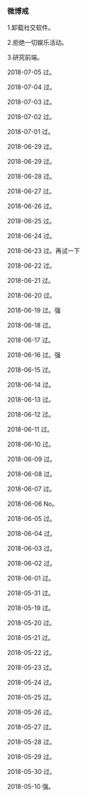 ﻿### 微博戒

1.卸载社交软件。

2.拒绝一切娱乐活动。

3.研究前端。

2018-07-05 过。

2018-07-04 过。

2018-07-03 过。

2018-07-02 过。

2018-07-01 过。

2018-06-29 过。

2018-06-29 过。

2018-06-28 过。

2018-06-27 过。

2018-06-26 过。

2018-06-25 过。

2018-06-24 过。

2018-06-23 过。再试一下

2018-06-22 过。

2018-06-21 过。

2018-06-20 过。

2018-06-19 过。强

2018-06-18 过。

2018-06-17 过。

2018-06-16 过。强

2018-06-15 过。

2018-06-14 过。

2018-06-13 过。

2018-06-12 过。

2018-06-11 过。 

2018-06-10 过。

2018-06-09 过。

2018-06-08 过。

2018-06-07 过。

2018-06-06 No。

2018-06-05 过。

2018-06-04 过。

2018-06-03 过。

2018-06-02 过。

2018-06-01 过。

2018-05-31 过。

2018-05-19 过。
             
2018-05-20 过。

2018-05-21 过。

2018-05-22 过。

2018-05-23 过。

2018-05-24 过。

2018-05-25 过。

2018-05-26 过。

2018-05-27 过。 

2018-05-28 过。 

2018-05-29 过。 

2018-05-30 过。

2018-05-10 强。
